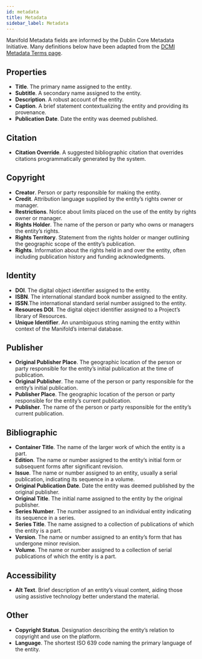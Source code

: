 ```yaml
---
id: metadata
title: Metadata
sidebar_label: Metadata
---
```


Manifold Metadata fields are informed by the Dublin Core Metadata Initiative. Many definitions below have been adapted from the [DCMI Metadata Terms page](https://www.dublincore.org/specifications/dublin-core/dcmi-terms/).

## Properties

- **Title**. The primary name assigned to the entity.
- **Subtitle**. A secondary name assigned to the entity.
- **Description**. A robust account of the entity.
- **Caption**. A brief statement contextualizing the entity and providing its provenance.
- **Publication Date**. Date the entity was deemed published.

## Citation

- **Citation Override**. A suggested bibliographic citation that overrides citations programmatically generated by the system.

## Copyright

- **Creator**. Person or party responsible for making the entity.
- **Credit**. Attribution language supplied by the entity’s rights owner or manager.
- **Restrictions**. Notice about limits placed on the use of the entity by rights owner or manager.
- **Rights Holder**. The name of the person or party who owns or managers the entity’s rights.
- **Rights Territory**. Statement from the rights holder or manger outlining the geographic scope of the entity’s publication.
- **Rights**. Information about the rights held in and over the entity, often including publication history and funding acknowledgments.

## Identity

- **DOI**. The digital object identifier assigned to the entity.
- **ISBN**. The international standard book number assigned to the entity.
- **ISSN**.The international standard serial number assigned to the entity.
- **Resources DOI**. The digital object identifier assigned to a Project’s library of Resources.
- **Unique Identifier**. An unambiguous string naming the entity within context of the Manifold’s internal database.

## Publisher

- **Original Publisher Place**. The geographic location of the person or party responsible for the entity’s initial publication at the time of publication.
- **Original Publisher**. The name of the person or party responsible for the entity’s initial publication.
- **Publisher Place**. The geographic location of the person or party responsible for the entity’s current publication.
- **Publisher**. The name of the person or party responsible for the entity’s current publication.

## Bibliographic

- **Container Title**. The name of the larger work of which the entity is a part.
- **Edition**. The name or number assigned to the entity’s initial form or subsequent forms after significant revision.
- **Issue**. The name or number assigned to an entity, usually a serial publication, indicating its sequence in a volume.
- **Original Publication Date**. Date the entity was deemed published by the original publisher.
- **Original Title**. The initial name assigned to the entity by the original publisher.
- **Series Number**. The number assigned to an individual entity indicating its sequence in a series.
- **Series Title**. The name assigned to a collection of publications of which the entity is a part.
- **Version**. The name or number assigned to an entity’s form that has undergone minor revision.
- **Volume**. The name or number assigned to a collection of serial publications of which the entity is a part.

## Accessibility

- **Alt Text**. Brief description of an entity’s visual content, aiding those using assistive technology better understand the material.

## Other

- **Copyright Status**. Designation describing the entity’s relation to copyright and use on the platform.
- **Language**. The shortest ISO 639 code naming the primary language of the entity.